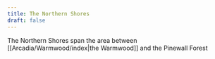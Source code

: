 ```yaml
---
title: The Northern Shores
draft: false
---
```


The Northern Shores span the area between [[Arcadia/Warmwood/index|the Warmwood]] and the Pinewall Forest
